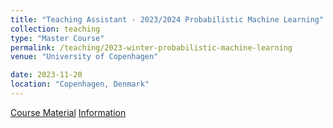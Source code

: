 ```yaml
---
title: "Teaching Assistant - 2023/2024 Probabilistic Machine Learning"
collection: teaching
type: "Master Course"
permalink: /teaching/2023-winter-probabilistic-machine-learning
venue: "University of Copenhagen"

date: 2023-11-20
location: "Copenhagen, Denmark"
---
```


[Course Material](https://sites.google.com/diku.edu/machine-learning-courses/pml?authuser=0)
[Information](https://kurser.ku.dk/course/NDAK21004U)